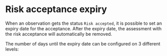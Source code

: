 # Risk acceptance expiry

When an observation gets the status `Risk accepted`, it is possible to set an expiry date for the acceptance. After the expiry date, the assessment with the risk acceptance will automatically be removed.

The number of days until the expiry date can be configured on 3 different levels:
